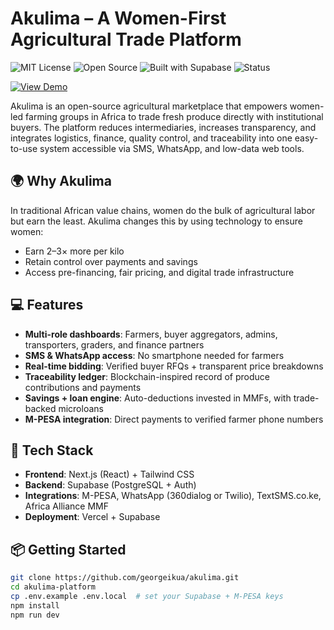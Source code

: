 # Akulima – A Women-First Agricultural Trade Platform

![MIT License](https://img.shields.io/github/license/freshxchange/akulima)
![Open Source](https://img.shields.io/badge/Open%20Source-Yes-brightgreen)
![Built with Supabase](https://img.shields.io/badge/Built%20With-Supabase-3ECF8E)
![Status](https://img.shields.io/badge/status-Prototype-yellow)

[![View Demo](https://img.shields.io/badge/Demo-akulima.africa-blue)](https://akulima.africa)


Akulima is an open-source agricultural marketplace that empowers women-led farming groups in Africa to trade fresh produce directly with institutional buyers. The platform reduces intermediaries, increases transparency, and integrates logistics, finance, quality control, and traceability into one easy-to-use system accessible via SMS, WhatsApp, and low-data web tools.

## 🌍 Why Akulima

In traditional African value chains, women do the bulk of agricultural labor but earn the least. Akulima changes this by using technology to ensure women:
- Earn 2–3× more per kilo
- Retain control over payments and savings
- Access pre-financing, fair pricing, and digital trade infrastructure

## 💻 Features

- **Multi-role dashboards**: Farmers, buyer aggregators, admins, transporters, graders, and finance partners
- **SMS & WhatsApp access**: No smartphone needed for farmers
- **Real-time bidding**: Verified buyer RFQs + transparent price breakdowns
- **Traceability ledger**: Blockchain-inspired record of produce contributions and payments
- **Savings + loan engine**: Auto-deductions invested in MMFs, with trade-backed microloans
- **M-PESA integration**: Direct payments to verified farmer phone numbers

## 🚀 Tech Stack

- **Frontend**: Next.js (React) + Tailwind CSS
- **Backend**: Supabase (PostgreSQL + Auth)
- **Integrations**: M-PESA, WhatsApp (360dialog or Twilio), TextSMS.co.ke, Africa Alliance MMF
- **Deployment**: Vercel + Supabase

## 📦 Getting Started

```bash
git clone https://github.com/georgeikua/akulima.git
cd akulima-platform
cp .env.example .env.local  # set your Supabase + M-PESA keys
npm install
npm run dev
